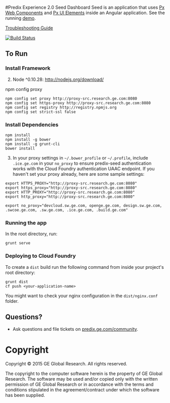 #Predix Experience 2.0 Seed
Dashboard Seed is an application that uses <a href="https://github.build.ge.com/pages/PXc/pxc-demos/" target="_blank">Px Web Components</a> and <a href="https://github.build.ge.com/pages/PXd/px-library-design/" target="_blank">Px UI Elements</a> inside an Angular application.  See the running <a href="http://predix-seed.grc-apps.svc.ice.ge.com/" target="_blank">demo</a>.

[Troubleshooting Guide](https://github.build.ge.com/Predix-Experience/predix-seed/wiki/Troubleshooting-Guide)

[![Build Status](http://sjc1jenkins01.crd.ge.com:8080/buildStatus/icon?job=Predix-Experience/Client-Side/Predix-Seed/predix-seed)](http://sjc1jenkins01.crd.ge.com:8080/job/Predix-Experience/job/Client-Side/job/Predix-Seed/job/predix-seed/)
  	  
## To Run

### Install Framework

2. Node ^0.10.28: http://nodejs.org/download/

npm config proxy 
```
npm config set proxy http://proxy-src.research.ge.com:8080
npm config set https-proxy http://proxy-src.research.ge.com:8080
npm config set registry http://registry.npmjs.org
npm config set strict-ssl false
 ```

### Install Dependencies
```
npm install
npm install -g bower
npm install -g grunt-cli
bower install
```

3. In your proxy settings in `~/.bower_profile` or `~/.profile`, include `.ice.ge.com` in your `no_proxy` to ensure predix-seed authentication works with the Cloud Foundry authentication UAAC endpoint.  If you haven't set your proxy already, here are some sample settings:

```
export HTTPS_PROXY="http://proxy-src.research.ge.com:8080"
export https_proxy="http://proxy-src.research.ge.com:8080"
export HTTP_PROXY="http://proxy-src.research.ge.com:8080"
export http_proxy="http://proxy-src.research.ge.com:8080"

export no_proxy="devcloud.sw.ge.com, openge.ge.com, design.sw.ge.com, .swcoe.ge.com, .sw.ge.com, .ice.ge.com, .build.ge.com"
```

### Running the app
In the root directory, run:
```
grunt serve
```

### Deploying to Cloud Foundry
To create a `dist` build run the following command from inside your project's root directory:
```unix
grunt dist
cf push <your-application-name>
```

You might want to check your nginx configuration in the `dist/nginx.conf` folder.

## Questions?
- Ask questions and file tickets on <a href="https://predix.ge.com/community/" target="_blank">predix.ge.com/community</a>.

# Copyright
Copyright &copy; 2015 GE Global Research. All rights reserved.

The copyright to the computer software herein is the property of
GE Global Research. The software may be used and/or copied only
with the written permission of GE Global Research or in accordance
with the terms and conditions stipulated in the agreement/contract
under which the software has been supplied.
